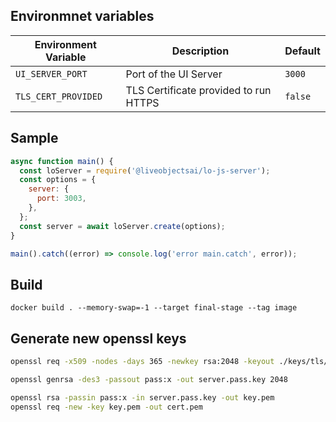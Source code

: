 ## Environmnet variables

|                   Environment Variable                  |                                                                                Description                                                                                |                            Default                            |
|-----------------------------------------------|---------------------------------------------------------------------------------------------------------------------------------------------------------------------------|---------------------------------------------------------------|
| `UI_SERVER_PORT`                           | Port of the UI Server                                   | `3000`  
| `TLS_CERT_PROVIDED`                           | TLS Certificate provided to run HTTPS                                   | `false`   

## Sample 

```js
async function main() {
  const loServer = require('@liveobjectsai/lo-js-server');
  const options = {
    server: {
      port: 3003,
    },
  };
  const server = await loServer.create(options);
}

main().catch((error) => console.log('error main.catch', error));

```

## Build

```
docker build . --memory-swap=-1 --target final-stage --tag image
```

## Generate new openssl keys
 
```bash
openssl req -x509 -nodes -days 365 -newkey rsa:2048 -keyout ./keys/tls/key.pem -out ./keys/tls/cert.pem

openssl genrsa -des3 -passout pass:x -out server.pass.key 2048

openssl rsa -passin pass:x -in server.pass.key -out key.pem
openssl req -new -key key.pem -out cert.pem

```